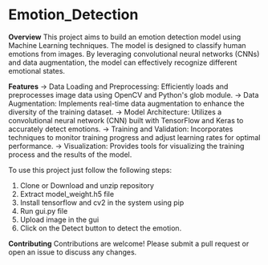 # Emotion_Detection
**Overview**
This project aims to build an emotion detection model using Machine Learning techniques. The model is designed to classify human emotions from images. By leveraging convolutional neural networks (CNNs) and data augmentation, the model can effectively recognize different emotional states.

**Features**
-> Data Loading and Preprocessing: Efficiently loads and preprocesses image data using OpenCV and Python's glob module.
-> Data Augmentation: Implements real-time data augmentation to enhance the diversity of the training dataset.
-> Model Architecture: Utilizes a convolutional neural network (CNN) built with TensorFlow and Keras to accurately detect emotions.
-> Training and Validation: Incorporates techniques to monitor training progress and adjust learning rates for optimal performance.
-> Visualization: Provides tools for visualizing the training process and the results of the model.

To use this project just follow the following steps:
1. Clone or Download and unzip repository
2. Extract model_weight.h5 file
3. Install tensorflow and cv2 in the system using pip
4. Run gui.py file
5. Upload image in the gui
6. Click on the Detect button to detect the emotion.

**Contributing**
Contributions are welcome! Please submit a pull request or open an issue to discuss any changes.

